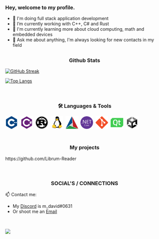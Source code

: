 ### <p align="left">Hey, welcome to my profile.</p>

- 🔨 I'm doing full stack application development
- 🤔 I’m currently working with C++, C# and Rust
- 🔭 I'm currently learning more about cloud computing, math and embedded devices
- 💬 Ask me about anything, I'm always looking for new contacts in my field

##

<h3 align="center">Github Stats</h3>

[![GitHub Streak](http://github-readme-streak-stats.herokuapp.com?user=DavidLazarescu&theme=dark&background=000000)](https://git.io/streak-stats)

[![Top Langs](https://github-readme-stats.vercel.app/api/top-langs/?username=DavidLazarescu&layout=compact&theme=vision-friendly-dark)](https://github.com/anuraghazra/github-readme-stats)

<br>

##
<h3 align="center">🛠 Languages & Tools</h3>
<div>
  <img src="https://github.com/devicons/devicon/blob/master/icons/cplusplus/cplusplus-plain.svg" title="C++" alt="C++" width="40" height="40"/>&nbsp;
  <img src="https://github.com/devicons/devicon/blob/master/icons/csharp/csharp-plain.svg" title="C#" alt="C#" width="40" height="40"/>&nbsp;
  <img src="https://github.com/devicons/devicon/blob/master/icons/rust/rust-plain.svg" title="Rust" alt="Rust" width="40" height="40"/>&nbsp;
  <img src="https://github.com/devicons/devicon/blob/master/icons/linux/linux-original.svg" title="Linux" alt="Linux" width="40" height="40"/>&nbsp;
  <img src="https://github.com/devicons/devicon/blob/master/icons/cmake/cmake-original.svg" title="Cmake" alt="Cmake" width="40" height="40"/>&nbsp;
  <img src="https://github.com/devicons/devicon/blob/master/icons/dotnetcore/dotnetcore-original.svg" title=".NET-Core" alt=".NET-Core" width="40" height="40"/>&nbsp;
  <img src="https://github.com/devicons/devicon/blob/master/icons/git/git-original.svg" title="Git" alt="Git" width="40" height="40"/>&nbsp;
  <img src="https://github.com/devicons/devicon/blob/master/icons/qt/qt-original.svg" title="Qt" alt="Qt" width="40" height="40"/>&nbsp;
  <img src="https://github.com/devicons/devicon/blob/master/icons/unity/unity-original.svg" title="Unity" alt="Unity" width="40" height="40"/>&nbsp;
</div>
</br>


## <h3 align="center">My projects</h3>
<p>https://github.com/Librum-Reader</p>

</br>

## <h3 align="center">SOCIAL'S / CONNECTIONS</h3>

📫 Contact me:
- My [Discord](https://discord.com) is m_david#0631
- Or shoot me an [Email](mailto:prtnprvtmail@protonmail.com)

##

<br>
<img src="https://i.giphy.com/media/KzJkzjggfGN5Py6nkT/200.webp" width="150" align="left">
